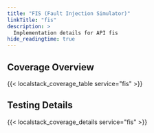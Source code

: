 ```yaml
---
title: "FIS (Fault Injection Simulator)"
linkTitle: "fis"
description: >
  Implementation details for API fis
hide_readingtime: true
---
```


## Coverage Overview

{{< localstack_coverage_table service="fis" >}}

## Testing Details

{{< localstack_coverage_details service="fis" >}}
